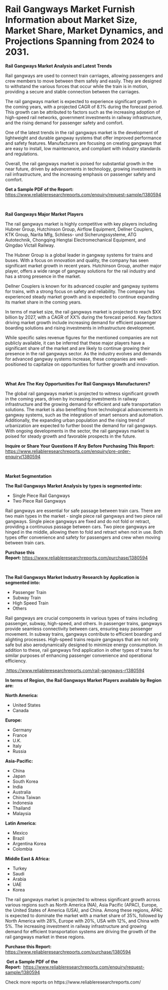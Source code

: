 <p><h1>Rail Gangways Market Furnish Information about Market Size, Market Share, Market Dynamics, and Projections Spanning from 2024 to 2031.</h1></p><p><strong>Rail Gangways Market Analysis and Latest Trends</strong></p>
<p><p>Rail gangways are used to connect train carriages, allowing passengers and crew members to move between them safely and easily. They are designed to withstand the various forces that occur while the train is in motion, providing a secure and stable connection between the carriages.</p><p>The rail gangways market is expected to experience significant growth in the coming years, with a projected CAGR of 8.1% during the forecast period. This growth can be attributed to factors such as the increasing adoption of high-speed rail networks, government investments in railway infrastructure, and the rising demand for passenger safety and comfort.</p><p>One of the latest trends in the rail gangways market is the development of lightweight and durable gangway systems that offer improved performance and safety features. Manufacturers are focusing on creating gangways that are easy to install, low maintenance, and compliant with industry standards and regulations.</p><p>Overall, the rail gangways market is poised for substantial growth in the near future, driven by advancements in technology, growing investments in rail infrastructure, and the increasing emphasis on passenger safety and comfort.</p></p>
<p><strong>Get a Sample PDF of the Report:&nbsp;</strong> <a href="https://www.reliableresearchreports.com/enquiry/request-sample/1380594">https://www.reliableresearchreports.com/enquiry/request-sample/1380594</a></p>
<p>&nbsp;</p>
<p><strong>Rail Gangways Major Market Players</strong></p>
<p><p>The rail gangways market is highly competitive with key players including Hubner Group, Hutchinson Group, Airflow Equipment, Dellner Couplers, KTK Group, Narita Mfg, Schliess- und Sicherungssysteme, ATG Autotechnik, Chongqing Hengtai Electromechanical Equipment, and Qingdao Victall Railway.</p><p>The Hubner Group is a global leader in gangway systems for trains and buses. With a focus on innovation and quality, the company has seen significant market growth in recent years. Hutchinson Group, another major player, offers a wide range of gangway solutions for the rail industry and has a strong presence in the market.</p><p>Dellner Couplers is known for its advanced coupler and gangway systems for trains, with a strong focus on safety and reliability. The company has experienced steady market growth and is expected to continue expanding its market share in the coming years.</p><p>In terms of market size, the rail gangways market is projected to reach $XX billion by 2027, with a CAGR of XX% during the forecast period. Key factors driving market growth include increasing demand for efficient passenger boarding solutions and rising investments in infrastructure development.</p><p>While specific sales revenue figures for the mentioned companies are not publicly available, it can be inferred that these major players have a significant share of the market and are likely to continue growing their presence in the rail gangways sector. As the industry evolves and demands for advanced gangway systems increase, these companies are well-positioned to capitalize on opportunities for further growth and innovation.</p></p>
<p>&nbsp;</p>
<p><strong>What Are The Key Opportunities For Rail Gangways Manufacturers?</strong></p>
<p><p>The global rail gangways market is projected to witness significant growth in the coming years, driven by increasing investments in railway infrastructure and the growing demand for efficient and safe transportation solutions. The market is also benefiting from technological advancements in gangway systems, such as the integration of smart sensors and automation. Additionally, the expanding urban population and the rising trend of urbanization are expected to further boost the demand for rail gangways. With ongoing developments in the sector, the rail gangways market is poised for steady growth and favorable prospects in the future.</p></p>
<p><strong>Inquire or Share Your Questions If Any Before Purchasing This Report:</strong> <a href="https://www.reliableresearchreports.com/enquiry/pre-order-enquiry/1380594">https://www.reliableresearchreports.com/enquiry/pre-order-enquiry/1380594</a></p>
<p>&nbsp;</p>
<p><strong>Market Segmentation</strong></p>
<p><strong>The Rail Gangways Market Analysis by types is segmented into:</strong></p>
<p><ul><li>Single Piece Rail Gangways</li><li>Two Piece Rail Gangways</li></ul></p>
<p><p>Rail gangways are essential for safe passage between train cars. There are two main types in the market - single piece rail gangways and two piece rail gangways. Single piece gangways are fixed and do not fold or retract, providing a continuous passage between cars. Two piece gangways are hinged in the middle, allowing them to fold and retract when not in use. Both types offer convenience and safety for passengers and crew when moving between train cars.</p></p>
<p><strong>Purchase this Report:&nbsp;</strong><a href="https://www.reliableresearchreports.com/purchase/1380594">https://www.reliableresearchreports.com/purchase/1380594</a></p>
<p>&nbsp;</p>
<p><strong>The Rail Gangways Market Industry Research by Application is segmented into:</strong></p>
<p><ul><li>Passenger Train</li><li>Subway Train</li><li>High Speed Train</li><li>Others</li></ul></p>
<p><p>Rail gangways are crucial components in various types of trains including passenger, subway, high-speed, and others. In passenger trains, gangways provide seamless connectivity between cars, ensuring easy passenger movement. In subway trains, gangways contribute to efficient boarding and alighting processes. High-speed trains require gangways that are not only safe but also aerodynamically designed to minimize energy consumption. In addition to these, rail gangways find application in other types of trains for similar purposes of enhancing passenger convenience and operational efficiency.</p></p>
<p><a href="https://www.reliableresearchreports.com/rail-gangways-r1380594">&nbsp;https://www.reliableresearchreports.com/rail-gangways-r1380594</a></p>
<p><strong>In terms of Region, the Rail Gangways Market Players available by Region are:</strong></p>
<p>
    <p> <strong> North America: </strong>
        <ul>
            <li>United States</li>
            <li>Canada</li>
        </ul>
        </p> 
    <p> <strong> Europe: </strong>
        <ul>
            <li>Germany</li>
            <li>France</li>
            <li>U.K.</li>
            <li>Italy</li>
            <li>Russia</li>
        </ul>
        </p> 
    <p> <strong> Asia-Pacific: </strong>
        <ul>
            <li>China</li>
            <li>Japan</li>
            <li>South Korea</li>
            <li>India</li>
            <li>Australia</li>
            <li>China Taiwan</li>
            <li>Indonesia</li>
            <li>Thailand</li>
            <li>Malaysia</li>
        </ul>
        </p> 
    <p> <strong> Latin America: </strong>
        <ul>
            <li>Mexico</li>
            <li>Brazil</li>
            <li>Argentina Korea</li>
            <li>Colombia</li>
        </ul>
        </p> 
    <p> <strong> Middle East & Africa: </strong>
        <ul>
            <li>Turkey</li>
            <li>Saudi</li>
            <li>Arabia</li>
            <li>UAE</li>
            <li>Korea</li>
        </ul>
    </p>
    </p>
<p><p>The rail gangways market is projected to witness significant growth across various regions such as North America (NA), Asia Pacific (APAC), Europe, the United States of America (USA), and China. Among these regions, APAC is expected to dominate the market with a market share of 35%, followed by North America with 28%, Europe with 20%, USA with 12%, and China with 5%. The increasing investment in railway infrastructure and growing demand for efficient transportation systems are driving the growth of the rail gangways market in these regions.</p></p>
<p><strong>Purchase this Report: </strong><a href="https://www.reliableresearchreports.com/purchase/1380594">https://www.reliableresearchreports.com/purchase/1380594</a></p>
<p>&nbsp;<strong>Get a Sample PDF of the Report:&nbsp;&nbsp;</strong><a href="https://www.reliableresearchreports.com/enquiry/request-sample/1380594">https://www.reliableresearchreports.com/enquiry/request-sample/1380594</a></p>
<p><strong></strong></p>
<p>Check more reports on https://www.reliableresearchreports.com/</p>